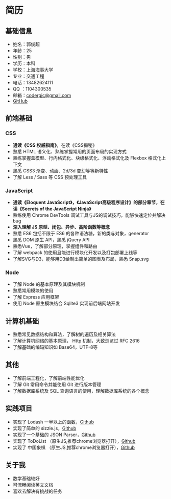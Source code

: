 # 简历

## 基础信息
* 姓名：郭俊超
* 年龄：25
* 性别：男
* 学历：本科
* 学校：上海海事大学
* 专业：交通工程
* 电话：13482624111
* QQ  ：1104300535
* 邮箱：codergjc@gmail.com
* [GitHub](https://github.com/nostalgia0320)

## 前端基础

### CSS

* **通读《CSS 权威指南》**，在读《CSS揭秘》
* 熟悉 HTML 语义化、熟练掌握常用的页面布局的实现方式
* 熟练掌握盒模型、行内格式化、块级格式化、浮动格式化及 Flexbox 格式化上下文
* 熟悉 CSS3 渐变、动画、2d/3d 变幻等等新特性
* 了解 Less / Sass 等 CSS 预处理工具

### JavaScript

* **通读《Eloquent JavaScript》，《JavaScript高级程序设计》的部分章节，在读《Secrets of the JavaScript Ninja》**
* 熟练使用 Chrome DevTools 调试工具与JS的调试技巧，能够快速定位并解决bug
* **深入理解 JS 原型、闭包、异步、高阶函数等概念**
* 熟悉 ES6 包括不限于 ES6 的各种语法糖，新的类与对象，generator
* 熟悉 DOM 原生 API，熟悉 jQuery API
* 熟悉Vue，了解部分原理，掌握组件和路由
* 了解 webpack 的使用且能进行模块化开发以及打包部署上线等
* 了解SVG与D3，能够用D3绘制出简单的图表及布局，熟悉 Snap.svg

### Node

* 了解 Node 的基本原理及其模块机制
* 熟悉常用模块的使用
* 了解 Express 应用框架
* 使用 Node 原生模块结合 Sqlite3 实现前后端网站开发


## 计算机基础
  
* 熟悉常见数据结构和算法，了解树的遍历及相关算法
* 了解计算机网络的基本原理， Http 机制，大致浏览过 RFC 2616
* 了解基础的编码知识如 Base64，UTF-8等

## 其他

* 了解前端工程化，了解前端性能优化
* 了解 Git 常用命令并能使用 Git 进行版本管理
* 了解数据库系统及 SQL 查询语言的使用，理解数据库系统的各个概念

  
## 实践项目

* 实现了 Lodash 一半以上的函数，[Github](https://github.com/nostalgia0320/lodash)
* 实现了简单的 sizzle.js，[Github]()
* 实现了一个基础的 JSON Parser，[Github](https://github.com/nostalgia0320/JSON-Parser)
* 实现了 ToDoList （原生JS,推荐chrome浏览器打开），[Github](https://nostalgia0320.github.io/todolist.html)
* 实现了 中国象棋 （原生JS,推荐chrome浏览器打开），[Github](http://nostalgia0320.coding.me/homework/c/chess.html)



## 关于我

* 数学基础较好
* 可流畅阅读英文文档
* 喜欢去解决有挑战的任务

